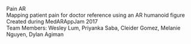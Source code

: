 Pain AR  
Mapping patient pain for doctor reference using an AR humanoid figure  
Created during MedARAppJam 2017  
Team Members: Wesley Lum, Priyanka Saba, Cleider Gomez, Melanie Nguyen, Dylan Agiman  

